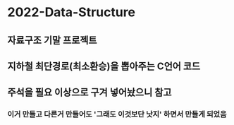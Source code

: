 # 2022-Data-Structure
## 자료구조 기말 프로젝트 
## 지하철 최단경로(최소환승)을 뽑아주는 C언어 코드
## 주석을 필요 이상으로 구겨 넣어놨으니 참고
### 이거 만들고 다른거 만들어도 '그래도 이것보단 낫지' 하면서 만들게 되었음

